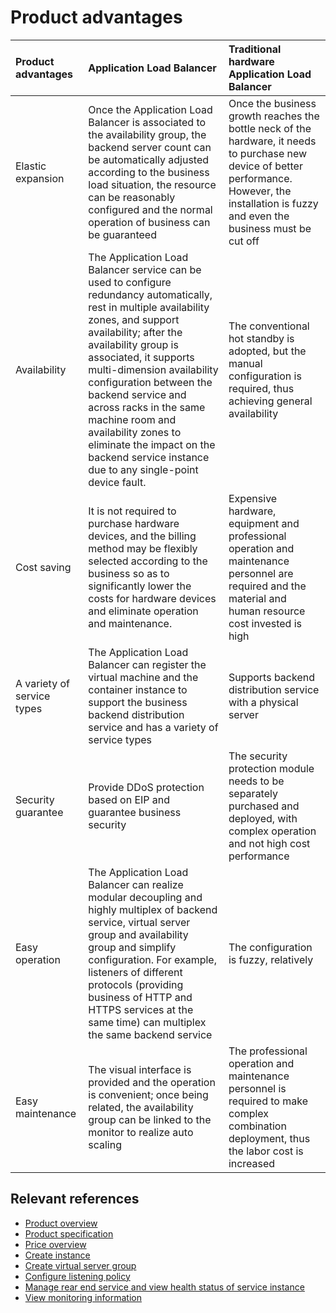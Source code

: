 # Product advantages

| Product advantages | Application Load Balancer | Traditional hardware Application Load Balancer |
| :- | :- | :- |
|Elastic expansion| Once the Application Load Balancer is associated to the availability group, the backend server count can be automatically adjusted according to the business load situation, the resource can be reasonably configured and the normal operation of business can be guaranteed |	Once the business growth reaches the bottle neck of the hardware, it needs to purchase new device of better performance. However, the installation is fuzzy and even the business must be cut off|
|Availability| The Application Load Balancer service can be used to configure redundancy automatically, rest in multiple availability zones, and support availability; after the availability group is associated, it supports multi-dimension availability configuration between the backend service and across racks in the same machine room and availability zones to eliminate the impact on the backend service instance due to any single-point device fault.|The conventional hot standby is adopted, but the manual configuration is required, thus achieving general availability|
|Cost saving| It is not required to purchase hardware devices, and the billing method may be flexibly selected according to the business so as to significantly lower the costs for hardware devices and eliminate operation and maintenance.|Expensive hardware, equipment and professional operation and maintenance personnel are required and the material and human resource cost invested is high |
|A variety of service types| The Application Load Balancer can register the virtual machine and the container instance to support the business backend distribution service and has a variety of service types |	Supports backend distribution service with a physical server|
|Security guarantee| Provide DDoS protection based on EIP and guarantee business security|The security protection module needs to be separately purchased and deployed, with complex operation and not high cost performance|
|Easy operation| The Application Load Balancer can realize modular decoupling and highly multiplex of backend service, virtual server group and availability group and simplify configuration. For example, listeners of different protocols (providing business of HTTP and HTTPS services at the same time) can multiplex the same backend service |	The configuration is fuzzy, relatively|
|Easy maintenance| The visual interface is provided and the operation is convenient; once being related, the availability group can be linked to the monitor to realize auto scaling|The professional operation and maintenance personnel is required to make complex combination deployment, thus the labor cost is increased|

## Relevant references

- [Product overview](../Introduction/Overview.md)
- [Product specification](../Introduction/Specification.md)
- [Price overview](../Pricing/Price-Overview.md)
- [Create instance](../Getting-Started/Create-Instance.md)
- [Create virtual server group](../Operation-Guide/TargetGroup-Management.md)
- [Configure listening policy](../Operation-Guide/Listener-Management.md)
- [Manage rear end service and view health status of service instance](../Operation-Guide/Backend-Management.md)
- [View monitoring information](../Operation-Guide/Monitoring.md)

